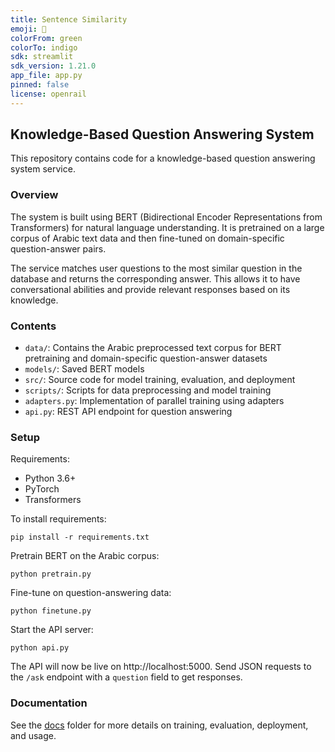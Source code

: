 ```yaml
---
title: Sentence Similarity
emoji: 🏃
colorFrom: green
colorTo: indigo
sdk: streamlit
sdk_version: 1.21.0
app_file: app.py
pinned: false
license: openrail
---
```

## Knowledge-Based Question Answering System

This repository contains code for a knowledge-based question answering system service. 

### Overview

The system is built using BERT (Bidirectional Encoder Representations from Transformers) for natural language understanding. It is pretrained on a large corpus of Arabic text data and then fine-tuned on domain-specific question-answer pairs. 

The service matches user questions to the most similar question in the database and returns the corresponding answer. This allows it to have conversational abilities and provide relevant responses based on its knowledge.

### Contents

- `data/`: Contains the Arabic preprocessed text corpus for BERT pretraining and domain-specific question-answer datasets 
- `models/`: Saved BERT models
- `src/`: Source code for model training, evaluation, and deployment
- `scripts/`: Scripts for data preprocessing and model training
- `adapters.py`: Implementation of parallel training using adapters
- `api.py`: REST API endpoint for question answering

### Setup

Requirements:
- Python 3.6+
- PyTorch 
- Transformers

To install requirements:

```
pip install -r requirements.txt
```

Pretrain BERT on the Arabic corpus:

```
python pretrain.py
``` 

Fine-tune on question-answering data: 

```
python finetune.py
```

Start the API server:

```
python api.py
```

The API will now be live on http://localhost:5000. Send JSON requests to the `/ask` endpoint with a `question` field to get responses.

### Documentation

See the [docs](docs/) folder for more details on training, evaluation, deployment, and usage.
